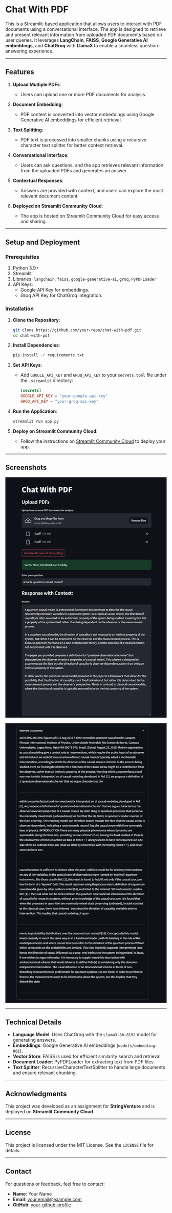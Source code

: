 # Chat With PDF

This is a Streamlit-based application that allows users to interact with PDF documents using a conversational interface. The app is designed to retrieve and present relevant information from uploaded PDF documents based on user queries. It leverages **LangChain**, **FAISS**, **Google Generative AI embeddings**, and **ChatGroq** with **Llama3** to enable a seamless question-answering experience.

---

## Features

1. **Upload Multiple PDFs**:
   - Users can upload one or more PDF documents for analysis.

2. **Document Embedding**:
   - PDF content is converted into vector embeddings using Google Generative AI embeddings for efficient retrieval.

3. **Text Splitting**:
   - PDF text is processed into smaller chunks using a recursive character text splitter for better context retrieval.

4. **Conversational Interface**:
   - Users can ask questions, and the app retrieves relevant information from the uploaded PDFs and generates an answer.

5. **Contextual Responses**:
   - Answers are provided with context, and users can explore the most relevant document content.

6. **Deployed on Streamlit Community Cloud**:
   - The app is hosted on Streamlit Community Cloud for easy access and sharing.

---

## Setup and Deployment

### Prerequisites

1. Python 3.9+
2. Streamlit
3. Libraries: `langchain`, `faiss`, `google-generative-ai`, `groq`, `PyPDFLoader`
4. API Keys:
   - Google API Key for embeddings.
   - Groq API Key for ChatGroq integration.

### Installation

1. **Clone the Repository**:
   ```bash
   git clone https://github.com/your-repo/chat-with-pdf.git
   cd chat-with-pdf
   ```

2. **Install Dependencies**:
   ```bash
   pip install -r requirements.txt
   ```

3. **Set API Keys**:
   - Add `GOOGLE_API_KEY` and `GROQ_API_KEY` to your `secrets.toml` file under the `.streamlit` directory:
     ```toml
     [secrets]
     GOOGLE_API_KEY = "your-google-api-key"
     GROQ_API_KEY = "your-groq-api-key"
     ```

4. **Run the Application**:
   ```bash
   streamlit run app.py
   ```

5. **Deploy on Streamlit Community Cloud**:
   - Follow the instructions on [Streamlit Community Cloud](https://streamlit.io/cloud) to deploy your app.

---


## Screenshots

![Alt Text](./screenshots/1.png)

![Alt Text](./screenshots/2.png)


---


## Technical Details

- **Language Model**: Uses ChatGroq with the `Llama3-8b-8192` model for generating answers.
- **Embeddings**: Google Generative AI embeddings (`models/embedding-001`).
- **Vector Store**: FAISS is used for efficient similarity search and retrieval.
- **Document Loader**: PyPDFLoader for extracting text from PDF files.
- **Text Splitter**: RecursiveCharacterTextSplitter to handle large documents and ensure relevant chunking.

---

## Acknowledgments

This project was developed as an assignment for **StringVenture** and is deployed on **Streamlit Community Cloud**.

---

## License

This project is licensed under the MIT License. See the `LICENSE` file for details.

---

## Contact

For questions or feedback, feel free to contact:
- **Name**: Your Name
- **Email**: your.email@example.com
- **GitHub**: [your-github-profile](https://github.com/your-profile)

